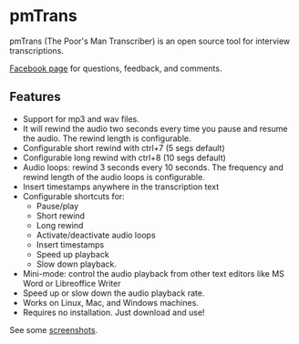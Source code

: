 # pmTrans
pmTrans (The Poor's Man Transcriber) is an open source tool for interview transcriptions.

[Facebook page](https://www.facebook.com/pmTrans.sw) for questions, feedback, and comments.

## Features
* Support for mp3 and wav files.
* It will rewind the audio two seconds every time you pause and resume the audio. The rewind length is configurable.
* Configurable short rewind with ctrl+7 (5 segs default)
* Configurable long rewind with ctrl+8 (10 segs default)
* Audio loops: rewind 3 seconds every 10 seconds. The frequency and rewind length of the audio loops is configurable.
* Insert timestamps anywhere in the transcription text
* Configurable shortcuts for:
  * Pause/play
  * Short rewind
  * Long rewind
  * Activate/deactivate audio loops
  * Insert timestamps
  * Speed up playback
  * Slow down playback.
* Mini-mode: control the audio playback from other text editors like MS Word or Libreoffice Writer
* Speed up or slow down the audio playback rate.
* Works on Linux, Mac, and Windows machines.
* Requires no installation. Just download and use! 

See some [screenshots]().
